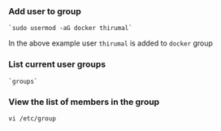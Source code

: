 ### Add user to group

    `sudo usermod -aG docker thirumal`

In the above example user  `thirumal` is added to `docker` group

### List current user groups

    `groups`

### View the list of members in the group

    vi /etc/group
    

